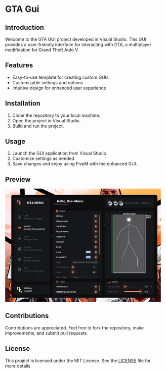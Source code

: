 # GTA Gui 

## Introduction
Welcome to the GTA GUI project developed in Visual Studio. This GUI provides a user-friendly interface for interacting with GTA, a multiplayer modification for Grand Theft Auto V.

## Features
- Easy-to-use template for creating custom GUIs
- Customizable settings and options
- Intuitive design for enhanced user experience

## Installation
1. Clone the repository to your local machine.
2. Open the project in Visual Studio.
3. Build and run the project.

## Usage
1. Launch the GUI application from Visual Studio.
2. Customize settings as needed.
3. Save changes and enjoy using FiveM with the enhanced GUI.

## Preview
![Image](https://raw.githubusercontent.com/Tap1337/GTA-Gui-Menu/main/images/pic.png)

## Contributions
Contributions are appreciated. Feel free to fork the repository, make improvements, and submit pull requests.

## License
This project is licensed under the MIT License. See the [LICENSE](LICENSE) file for more details.
